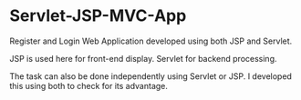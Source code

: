 # Servlet-JSP-MVC-App

Register and Login Web Application developed using both JSP and Servlet.

JSP is used here for front-end display.
Servlet for backend processing.




The task can also be done independently using Servlet or JSP.
I developed this using both to check for its advantage.
